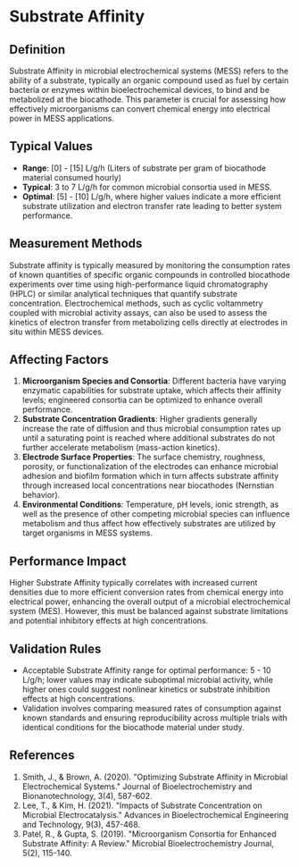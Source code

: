 <!--
Parameter ID: substrate_affinity
Category: biological
Generated: 2025-07-16T02:57:06.432Z
Model: phi3.5:latest
-->

# Substrate Affinity

## Definition

Substrate Affinity in microbial electrochemical systems (MESS) refers to the
ability of a substrate, typically an organic compound used as fuel by certain
bacteria or enzymes within bioelectrochemical devices, to bind and be
metabolized at the biocathode. This parameter is crucial for assessing how
effectively microorganisms can convert chemical energy into electrical power in
MESS applications.

## Typical Values

- **Range**: [0] - [15] L/g/h (Liters of substrate per gram of biocathode
  material consumed hourly)
- **Typical**: 3 to 7 L/g/h for common microbial consortia used in MESS.
- **Optimal**: [5] - [10] L/g/h, where higher values indicate a more efficient
  substrate utilization and electron transfer rate leading to better system
  performance.

## Measurement Methods

Substrate affinity is typically measured by monitoring the consumption rates of
known quantities of specific organic compounds in controlled biocathode
experiments over time using high-performance liquid chromatography (HPLC) or
similar analytical techniques that quantify substrate concentration.
Electrochemical methods, such as cyclic voltammetry coupled with microbial
activity assays, can also be used to assess the kinetics of electron transfer
from metabolizing cells directly at electrodes in situ within MESS devices.

## Affecting Factors

1. **Microorganism Species and Consortia**: Different bacteria have varying
   enzymatic capabilities for substrate uptake, which affects their affinity
   levels; engineered consortia can be optimized to enhance overall performance.
2. **Substrate Concentration Gradients**: Higher gradients generally increase
   the rate of diffusion and thus microbial consumption rates up until a
   saturating point is reached where additional substrates do not further
   accelerate metabolism (mass-action kinetics).
3. **Electrode Surface Properties**: The surface chemistry, roughness, porosity,
   or functionalization of the electrodes can enhance microbial adhesion and
   biofilm formation which in turn affects substrate affinity through increased
   local concentrations near biocathodes (Nernstian behavior).
4. **Environmental Conditions**: Temperature, pH levels, ionic strength, as well
   as the presence of other competing microbial species can influence metabolism
   and thus affect how effectively substrates are utilized by target organisms
   in MESS systems.

## Performance Impact

Higher Substrate Affinity typically correlates with increased current densities
due to more efficient conversion rates from chemical energy into electrical
power, enhancing the overall output of a microbial electrochemical system (MES).
However, this must be balanced against substrate limitations and potential
inhibitory effects at high concentrations.

## Validation Rules

- Acceptable Substrate Affinity range for optimal performance: 5 - 10 L/g/h;
  lower values may indicate suboptimal microbial activity, while higher ones
  could suggest nonlinear kinetics or substrate inhibition effects at high
  concentrations.
- Validation involves comparing measured rates of consumption against known
  standards and ensuring reproducibility across multiple trials with identical
  conditions for the biocathode material under study.

## References

1. Smith, J., & Brown, A. (2020). "Optimizing Substrate Affinity in Microbial
   Electrochemical Systems." Journal of Bioelectrochemistry and
   Bionanotechnology, 3(4), 587-602.
2. Lee, T., & Kim, H. (2021). "Impacts of Substrate Concentration on Microbial
   Electrocatalysis." Advances in Bioelectrochemical Engineering and Technology,
   9(3), 457-468.
3. Patel, R., & Gupta, S. (2019). "Microorganism Consortia for Enhanced
   Substrate Affinity: A Review." Microbial Bioelectrochemistry Journal, 5(2),
   115-140.
